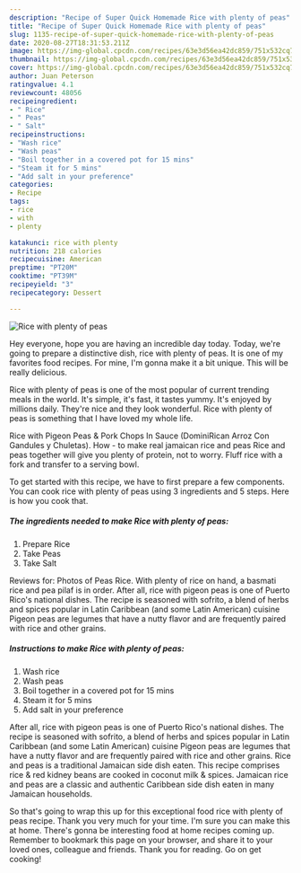 ```yaml
---
description: "Recipe of Super Quick Homemade Rice with plenty of peas"
title: "Recipe of Super Quick Homemade Rice with plenty of peas"
slug: 1135-recipe-of-super-quick-homemade-rice-with-plenty-of-peas
date: 2020-08-27T18:31:53.211Z
image: https://img-global.cpcdn.com/recipes/63e3d56ea42dc859/751x532cq70/rice-with-plenty-of-peas-recipe-main-photo.jpg
thumbnail: https://img-global.cpcdn.com/recipes/63e3d56ea42dc859/751x532cq70/rice-with-plenty-of-peas-recipe-main-photo.jpg
cover: https://img-global.cpcdn.com/recipes/63e3d56ea42dc859/751x532cq70/rice-with-plenty-of-peas-recipe-main-photo.jpg
author: Juan Peterson
ratingvalue: 4.1
reviewcount: 48056
recipeingredient:
- " Rice"
- " Peas"
- " Salt"
recipeinstructions:
- "Wash rice"
- "Wash peas"
- "Boil together in a covered pot for 15 mins"
- "Steam it for 5 mins"
- "Add salt in your preference"
categories:
- Recipe
tags:
- rice
- with
- plenty

katakunci: rice with plenty 
nutrition: 218 calories
recipecuisine: American
preptime: "PT20M"
cooktime: "PT39M"
recipeyield: "3"
recipecategory: Dessert

---
```



![Rice with plenty of peas](https://img-global.cpcdn.com/recipes/63e3d56ea42dc859/751x532cq70/rice-with-plenty-of-peas-recipe-main-photo.jpg)

Hey everyone, hope you are having an incredible day today. Today, we're going to prepare a distinctive dish, rice with plenty of peas. It is one of my favorites food recipes. For mine, I'm gonna make it a bit unique. This will be really delicious.

Rice with plenty of peas is one of the most popular of current trending meals in the world. It's simple, it's fast, it tastes yummy. It's enjoyed by millions daily. They're nice and they look wonderful. Rice with plenty of peas is something that I have loved my whole life.

Rice with Pigeon Peas &amp; Pork Chops In Sauce (DominiRican Arroz Con Gandules y Chuletas). How - to make real jamaican rice and peas Rice and peas together will give you plenty of protein, not to worry. Fluff rice with a fork and transfer to a serving bowl.


To get started with this recipe, we have to first prepare a few components. You can cook rice with plenty of peas using 3 ingredients and 5 steps. Here is how you cook that.

<!--inarticleads1-->

##### The ingredients needed to make Rice with plenty of peas:

1. Prepare  Rice
1. Take  Peas
1. Take  Salt


Reviews for: Photos of Peas Rice. With plenty of rice on hand, a basmati rice and pea pilaf is in order. After all, rice with pigeon peas is one of Puerto Rico&#39;s national dishes. The recipe is seasoned with sofrito, a blend of herbs and spices popular in Latin Caribbean (and some Latin American) cuisine Pigeon peas are legumes that have a nutty flavor and are frequently paired with rice and other grains. 

<!--inarticleads2-->

##### Instructions to make Rice with plenty of peas:

1. Wash rice
1. Wash peas
1. Boil together in a covered pot for 15 mins
1. Steam it for 5 mins
1. Add salt in your preference


After all, rice with pigeon peas is one of Puerto Rico&#39;s national dishes. The recipe is seasoned with sofrito, a blend of herbs and spices popular in Latin Caribbean (and some Latin American) cuisine Pigeon peas are legumes that have a nutty flavor and are frequently paired with rice and other grains. Rice and peas is a traditional Jamaican side dish eaten. This recipe comprises rice &amp; red kidney beans are cooked in coconut milk &amp; spices. Jamaican rice and peas are a classic and authentic Caribbean side dish eaten in many Jamaican households. 

So that's going to wrap this up for this exceptional food rice with plenty of peas recipe. Thank you very much for your time. I'm sure you can make this at home. There's gonna be interesting food at home recipes coming up. Remember to bookmark this page on your browser, and share it to your loved ones, colleague and friends. Thank you for reading. Go on get cooking!
